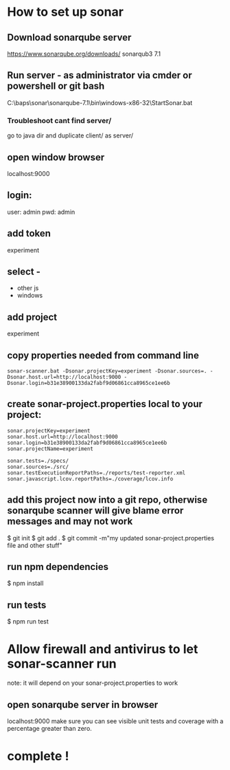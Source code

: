 # How to set up sonar

## Download sonarqube server
https://www.sonarqube.org/downloads/
sonarqub3 7.1

## Run server - as administrator via cmder or powershell or git bash
C:\baps\sonar\sonarqube-7.1\bin\windows-x86-32\StartSonar.bat

### Troubleshoot cant find server/
go to java dir and duplicate client/ as server/

## open window browser
localhost:9000

## login:
user: admin
pwd: admin

## add token
experiment

## select -
- other js
- windows

## add project
experiment

## copy properties needed from command line
```
sonar-scanner.bat -Dsonar.projectKey=experiment -Dsonar.sources=. -Dsonar.host.url=http://localhost:9000 -Dsonar.login=b31e38900133da2fabf9d06861cca8965ce1ee6b
```
## create sonar-project.properties local to your project:
```
sonar.projectKey=experiment
sonar.host.url=http://localhost:9000
sonar.login=b31e38900133da2fabf9d06861cca8965ce1ee6b
sonar.projectName=experiment

sonar.tests=./specs/
sonar.sources=./src/
sonar.testExecutionReportPaths=./reports/test-reporter.xml
sonar.javascript.lcov.reportPaths=./coverage/lcov.info
```

## add this project now into a git repo, otherwise sonarqube scanner will give blame error messages and may not work
$ git init
$ git add .
$ git commit -m"my updated sonar-project.properties file and other stuff"

## run npm dependencies
$ npm install

## run tests  
$ npm run test

# Allow firewall and antivirus to let sonar-scanner run
note: it will depend on your sonar-project.properties to work

## open sonarqube server in browser
localhost:9000
make sure you can see visible unit tests and coverage with a percentage greater than zero.

# complete !
